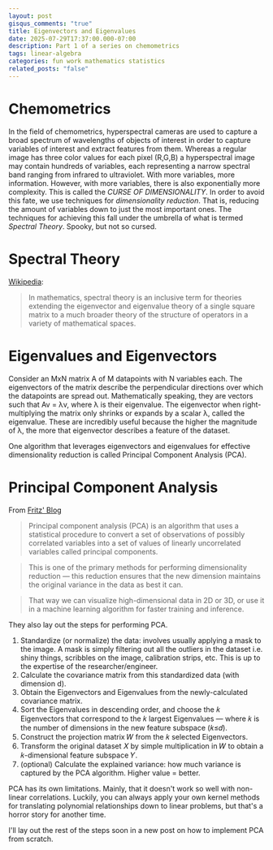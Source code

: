 ```yaml
---
layout: post
gisqus_comments: "true"
title: Eigenvectors and Eigenvalues
date: 2025-07-29T17:37:00.000-07:00
description: Part 1 of a series on chemometrics
tags: linear-algebra
categories: fun work mathematics statistics
related_posts: "false"
---
```

# Chemometrics
In the field of chemometrics, hyperspectral cameras are used to capture a broad spectrum of wavelengths of objects of interest in order to capture variables of interest and extract features from them. Whereas a regular image has three color values for each pixel (R,G,B) a hyperspectral image may contain hundreds of variables, each representing a narrow spectral band ranging from infrared to ultraviolet. With more variables, more information. However, with more variables, there is also exponentially more complexity. This is called the *CURSE OF DIMENSIONALITY*. In order to avoid this fate, we use techniques for *dimensionality reduction*. That is, reducing the amount of variables down to just the most important ones. The techniques for achieving this fall under the umbrella of what is termed *Spectral Theory*. Spooky, but not so cursed.

# Spectral Theory
[Wikipedia](https://en.wikipedia.org/wiki/Spectral_theory):
>In mathematics, spectral theory is an inclusive term for theories extending the eigenvector and eigenvalue theory of a single square matrix to a much broader theory of the structure of operators in a variety of mathematical spaces.

# Eigenvalues and Eigenvectors
Consider an MxN matrix A of M datapoints with N variables each. The eigenvectors of the matrix describe the perpendicular directions over which the datapoints are spread out. Mathematically speaking, they are vectors such that Av = λv, where λ is their eigenvalue. The eigenvector when right-multiplying the matrix only shrinks or expands by a scalar λ, called the eigenvalue. These are incredibly useful because the higher the magnitude of λ, the more that eigenvector describes a feature of the dataset.

One algorithm that leverages eigenvectors and eigenvalues for effective dimensionality reduction is called Principal Component Analysis (PCA).

# Principal Component Analysis
From  [Fritz' Blog](https://fritz.ai/demystifying-principal-component-analysis-handling-the-curse-of-dimensionality/)
>Principal component analysis (PCA) is an algorithm that uses a statistical procedure to convert a set of observations of possibly correlated variables into a set of values of linearly uncorrelated variables called principal components.

>This is one of the primary methods for performing dimensionality reduction — this reduction ensures that the new dimension maintains the original variance in the data as best it can.

>That way we can visualize high-dimensional data in 2D or 3D, or use it in a machine learning algorithm for faster training and inference.

They also lay out the steps for performing PCA.

1. Standardize (or normalize) the data: involves usually applying a mask to the image. A mask is simply filtering out all the outliers in the dataset i.e. shiny things, scribbles on the image, calibration strips, etc. This is up to the expertise of the researcher/engineer.
2. Calculate the covariance matrix from this standardized data (with dimension d).
3. Obtain the Eigenvectors and Eigenvalues from the newly-calculated covariance matrix.
4. Sort the Eigenvalues in descending order, and choose the 𝑘 Eigenvectors that correspond to the 𝑘 largest Eigenvalues — where 𝑘 is the number of dimensions in the new feature subspace (𝑘≤𝑑).
5. Construct the projection matrix 𝑊 from the 𝑘 selected Eigenvectors.
6. Transform the original dataset 𝑋 by simple multiplication in 𝑊 to obtain a 𝑘-dimensional feature subspace 𝑌.
7. (optional) Calculate the explained variance: how much variance is captured by the PCA algorithm. Higher value = better.

PCA has its own limitations. Mainly, that it doesn't work so well with non-linear correlations. Luckily, you can always apply your own kernel methods for translating polynomial relationships down to linear problems, but that's a horror story for another time.

I'll lay out the rest of the steps soon in a new post on how to implement PCA from scratch.
